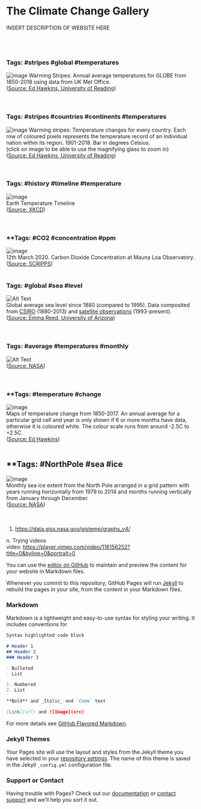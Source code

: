 # The Climate Change Gallery

INSERT DESCRIPTION OF WEBSITE HERE  
<br>  
<br>
### **Tags: #stripes #global #temperatures**      
![image](https://user-images.githubusercontent.com/39588237/76151515-b164bf80-60ad-11ea-89f6-f7fd81b2ee03.png)
Warming Stripes: Annual average temperatures for GLOBE from 1850-2018 using data from UK Met Office.  
([Source: Ed Hawkins, University of Reading](https://showyourstripes.info/))  
<br>
<br>
### **Tags: #stripes #countries #continents #temperatures**    
![image](https://user-images.githubusercontent.com/39588237/76151840-14a42100-60b1-11ea-8b6b-d6c5dd1a841a.png)
Warming stripes: Temperature changes for every country. Each row of coloured pixels represents the temperature record of an individual nation within its region. 1901-2018. Bar in degrees Celsius.  
(click on image to be able to use the magnifying glass to zoom in)  
([Source: Ed Hawkins, University of Reading](https://www.climate-lab-book.ac.uk/2019/showyourstripes/))  
<br>
<br>
### **Tags: #history #timeline #temperature** 
![image](https://user-images.githubusercontent.com/39588237/76688883-09a93d80-6629-11ea-8bea-77622f610e1c.png)  
Earth Temperature Timeline  
([Source: XKCD](https://xkcd.com/1732/))  
<br>
<br>
### **Tags: #CO2 #concentration #ppm 
![image](https://user-images.githubusercontent.com/39588237/76689104-9ef90180-662a-11ea-92f2-e33d55de40a6.png)  
12th March 2020. Carbon Dioxide Concentration at Mauna Loa Observatory.  
([Source: SCRIPPS](https://scripps.ucsd.edu/programs/keelingcurve/wp-content/plugins/sio-bluemoon/graphs/mlo_full_record.png))
<br>
<br>
### **Tags: #global #sea #level**  
![Alt Text](https://i0.wp.com/emmavreed.com/wp-content/uploads/2016/11/ezgif.com-9de85b22b4.gif?resize=604%2C453.gif)  
Global average sea level since 1880 (compared to 1995). Data composited from [CSIRO](https://www.cmar.csiro.au/sealevel/sl_data_cmar.html) (1880-2013) and [satellite observations](http://sealevel.colorado.edu/content/2016rel4-global-mean-sea-level-time-series-seasonal-signals-retained) (1993-present).  
([Source: Emma Reed, University of Arizona](http://emmavreed.com/2016/11/20/global-sea-level-rise/))  
<br>
<br>
### **Tags: #average #temperatures #monthly**    
![Alt Text](https://earthobservatory.nasa.gov/blogs/earthmatters/wp-content/uploads/sites/5/2016/09/tempanoms_gis_august2016.gif)  
([Source: NASA](https://earthobservatory.nasa.gov/blogs/earthmatters/2016/09/12/heres-how-the-warmest-august-in-136-years-looks-in-chart-form/))  
<br>
<br>
### **Tags: #temperature #change        
![image](https://user-images.githubusercontent.com/39588237/76688946-8fc58400-6629-11ea-926b-67be4c6ce276.png)  
Maps of temperature change from 1850-2017. An annual average for a particular grid cell and year is only shown if 6 or more months have data, otherwise it is coloured white. The colour scale runs from around -2.5C to +2.5C.  
([Source: Ed Hawkins](http://www.climate-lab-book.ac.uk/2016/mapping-global-temperature-change/))
<br>
<br>
## **Tags: #NorthPole #sea #ice  
![image](https://user-images.githubusercontent.com/39588237/76689028-2bef8b00-662a-11ea-9279-8c5c1100efcb.png)  
Monthly sea ice extent from the North Pole arranged in a grid pattern with years running horizontally from 1979 to 2014 and months running vertically from January through December.  
([Source: NASA](https://svs.gsfc.nasa.gov/4204))  
<br>
<br>

1. https://data.giss.nasa.gov/gistemp/graphs_v4/

n. Trying videos  
video: https://player.vimeo.com/video/116156252?title=0&byline=0&portrait=0  
  
  
  
  
  
  
You can use the [editor on GitHub](https://github.com/dianam21/Climate-Change-Gallery/edit/master/index.md) to maintain and preview the content for your website in Markdown files.

Whenever you commit to this repository, GitHub Pages will run [Jekyll](https://jekyllrb.com/) to rebuild the pages in your site, from the content in your Markdown files.

### Markdown

Markdown is a lightweight and easy-to-use syntax for styling your writing. It includes conventions for

```markdown
Syntax highlighted code block

# Header 1
## Header 2
### Header 3

- Bulleted
- List

1. Numbered
2. List

**Bold** and _Italic_ and `Code` text

[Link](url) and ![Image](src)  
```

For more details see [GitHub Flavored Markdown](https://guides.github.com/features/mastering-markdown/).

### Jekyll Themes

Your Pages site will use the layout and styles from the Jekyll theme you have selected in your [repository settings](https://github.com/dianam21/Climate-Change-Gallery/settings). The name of this theme is saved in the Jekyll `_config.yml` configuration file.

### Support or Contact

Having trouble with Pages? Check out our [documentation](https://help.github.com/categories/github-pages-basics/) or [contact support](https://github.com/contact) and we’ll help you sort it out.
